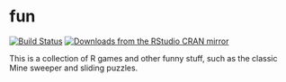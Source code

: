 # fun

[![Build Status](https://travis-ci.org/yihui/fun.svg)](https://travis-ci.org/yihui/fun)
[![Downloads from the RStudio CRAN mirror](https://cranlogs.r-pkg.org/badges/fun)](https://cran.r-project.org/package=fun)

This is a collection of R games and other funny stuff, such as the classic
Mine sweeper and sliding puzzles.
